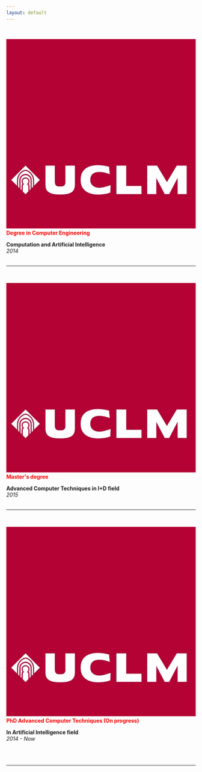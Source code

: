 ```yaml
---
layout: default
---
```

<br>
 
<img class="profile-picture-experience" src="images/uclm.jpg"><br>  <span style="color:red">**Degree in Computer Engineering**</span>

**Computation and Artificial Intelligence** 
<br>
_2014_
<br>
<br>

***
<br>
 
<img class="profile-picture-experience" src="images/uclm.jpg"><br>  <span style="color:red">**Master's degree**</span>

**Advanced Computer Techniques in I+D field** 
<br>
_2015_
<br>
<br>

***

<br>
 
<img class="profile-picture-experience" src="images/uclm.jpg"><br>  <span style="color:red">**PhD Advanced Computer Techniques (On progress)**</span>

**In Artificial Intelligence field** 
<br>
_2014 - Now_

<br>
<br>

***